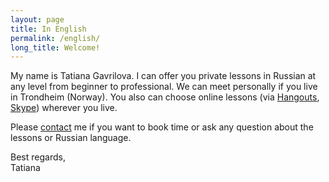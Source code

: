 ```yaml
---
layout: page
title: In English
permalink: /english/
long_title: Welcome!
---
```

My name is Tatiana Gavrilova.
I can offer you private lessons in Russian at any  level from beginner to professional. We can meet personally if you live in Trondheim (Norway). You also can choose online lessons (via [Hangouts](https://www.google.com/+/learnmore/hangouts/), [Skype](http://www.skype.com/)) wherever you live.

Please [contact](/contacts) me if you want to book time or ask any question about the lessons or  Russian language.

Best regards, <br/>
Tatiana
